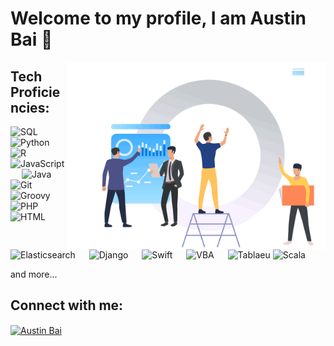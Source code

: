 # Welcome to my profile, I am Austin Bai :wave:	

<p><img align="right" height='300' src="https://github.com/BaiShuoyang/BaiShuoyang/blob/main/1.1.1-img3-2.gif" /></p>

## Tech Proficiencies:

<p align="left"> 
  <a> 
     <img alt="SQL" src="https://img.shields.io/badge/-SQL-brightgreen?logo=mysql">
   </a>
  &emsp;
   <a>
    <img alt="Python" src="https://img.shields.io/badge/Python%20-%2314354C.svg?logo=python&logoColor=white">
  </a>
  &emsp;
  <a>
    <img alt="R" src="https://img.shields.io/badge/-R-orange?logo=r">
  </a>
  &emsp;
    <a> 
     <img alt="JavaScript" src="https://img.shields.io/badge/JavaScript%20-%23F7DF1E.svg?logo=javascript&logoColor=black">
   </a>
  &emsp;
  <a> 
     <img alt="Java" src="https://img.shields.io/badge/-Java-blue?logo=java">
   </a>
  &emsp;
  <a>
    <img alt="Git" src="https://img.shields.io/badge/-git-red?logo=git&logoColor=white"/>
  </a>
  &emsp; 
    <a>
    <img alt="Groovy" src="https://img.shields.io/badge/-Groovy-grey?logo=apachegroovy&logoColor=white"/>
  </a>
  &emsp; 
  <a>
    <img alt="PHP" src="https://img.shields.io/badge/-PHP-black?logo=php&logoColor=white"/>
  </a>
  &emsp; 
  <a>
    <img alt="HTML" src="https://img.shields.io/badge/-HTML-violet?logo=html5&logoColor=white"/>
  </a>
  &emsp; 
  <a> 
    <img alt="Elasticsearch" src="https://img.shields.io/badge/-ElasticSearch-brightgreen?logo=elasticsearch&logoColor=white">
  </a> 
  &emsp;
  <a> 
    <img alt="Django" src="https://img.shields.io/badge/-Django-green?logo=django&Color=white">
  </a> 
  &emsp;
  <a>
    <img alt="Swift" src="https://img.shields.io/badge/-Swift-orange?logo=swift&logoColor=white"/>
  </a>
  &emsp; 
  <a>
    <img alt="VBA" src="https://img.shields.io/badge/-VBA-blue?logo=vba&logoColor=white"/>
  </a>
  &emsp; 
  <a>
    <img alt="Tablaeu" src="https://img.shields.io/badge/-Tablaeu-red?logo=Tablaeu&logoColor=white"/>
  </a>
  <a>
    <img alt="Scala" src="https://img.shields.io/badge/-Scala-purple?logo=scala&logoColor=white"/>
  </a>
  &emsp; <p>and more... <p/>
</p>


## Connect with me:
<p align="left">
  <a href="https://www.linkedin.com/in/austin-bai/" target="blank"><img align="center"
      src="https://raw.githubusercontent.com/rahuldkjain/github-profile-readme-generator/master/src/images/icons/Social/linked-in-alt.svg"
      alt="Austin Bai" height="30" width="40" /></a>
</p>

